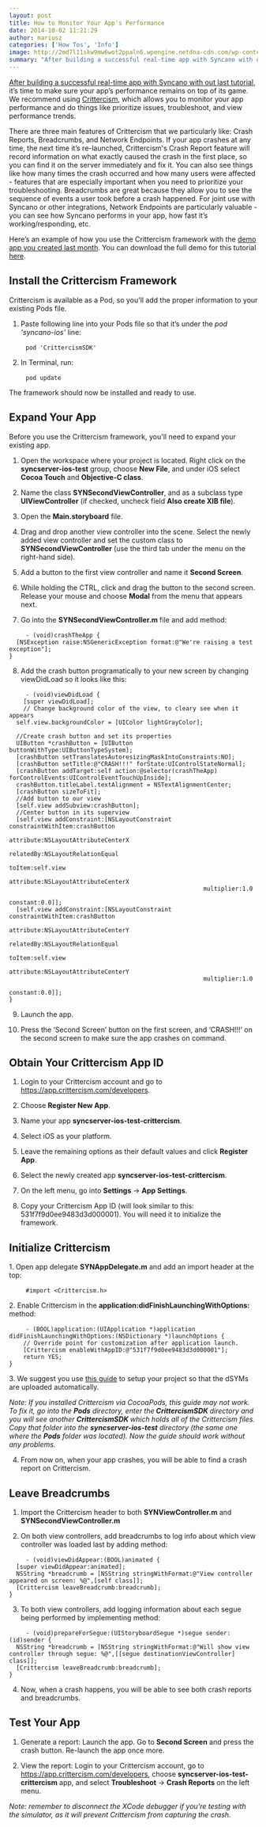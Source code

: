 ```yaml
---
layout: post
title: How to Monitor Your App's Performance
date: 2014-10-02 11:21:29
author: mariusz
categories: ['How Tos', 'Info']
image: http://2md7l11skw9mw6wot2ppaln6.wpengine.netdna-cdn.com/wp-content/uploads/2014/08/crittercism-syncano2.png
summary: "After building a successful real-time app with Syncano with out last tutorial, it’s time to make sure your app’s performance remains on top of its game. We recommend using Crittercism, which allows you to monitor your app performance and do things like prioritize issues, troubleshoot, and view performance trends."
---
```

<a href="http://www.syncano.com/get-instant-notifications-syncano-ios/">After building a successful real-time app with Syncano with out last tutorial</a>, it’s time to make sure your app’s performance remains on top of its game. We recommend using <a href="http://www.crittercism.com/solution-overview/">Crittercism</a>, which allows you to monitor your app performance and do things like prioritize issues, troubleshoot, and view performance trends.<!--more-->

There are three main features of Crittercism that we particularly like: Crash Reports, Breadcrumbs, and Network Endpoints. If your app crashes at any time, the next time it’s re-launched, Crittercism's Crash Report feature will record information on what exactly caused the crash in the first place, so you can find it on the server immediately and fix it. You can also see things like how many times the crash occurred and how many users were affected - features that are especially important when you need to prioritize your troubleshooting. Breadcrumbs are great because they allow you to see the sequence of events a user took before a crash happened. For joint use with Syncano or other integrations, Network Endpoints are particularly valuable - you can see how Syncano performs in your app, how fast it’s working/responding, etc.

Here’s an example of how you use the Crittercism framework with the <a href="http://www.syncano.com/get-instant-notifications-syncano-ios/">demo app you created last month</a>. You can download the full demo for this tutorial <a href="https://github.com/lifcio/syncserver-ios-test-crittercism">here</a>.

<h2>Install the Crittercism Framework</h2>

Crittercism is available as a Pod, so you'll add the proper information to your existing Pods file.

1. Paste following line into your Pods file so that it’s under the <em>pod 'syncano-ios’</em> line:
<pre>    <code class="objectivec">pod 'CrittercismSDK'</code></pre>
2. In Terminal, run:
<pre>    <code class="objectivec">pod update</code></pre>
The framework should now be installed and ready to use.

<h2>Expand Your App</h2>

Before you use the Crittercism framework, you'll need to expand your existing app.

1. Open the workspace where your project is located. Right click on the <strong>syncserver-ios-test</strong> group, choose <strong>New File</strong>, and under iOS select <strong>Cocoa Touch</strong> and <strong>Objective-C class</strong>.

2. Name the class <strong>SYNSecondViewController</strong>, and as a subclass type <strong>UIViewController</strong> (if checked, uncheck field <strong>Also create XIB file</strong>).

3. Open the <strong>Main.storyboard</strong> file.

4. Drag and drop another view controller into the scene. Select the newly added view controller and set the custom class to <strong>SYNSecondViewController</strong> (use the third tab under the menu on the right-hand side).

5. Add a button to the first view controller and name it <strong>Second Screen</strong>.

6. While holding the CTRL, click and drag the button to the second screen. Release your mouse and choose <strong>Modal</strong> from the menu that appears next.

7. Go into the <strong>SYNSecondViewController.m</strong> file and add method:
<pre>    <code class="objectivec">- (void)crashTheApp {
  [NSException raise:NSGenericException format:@"We're raising a test exception"];
}</code></pre>
8. Add the crash button programatically to your new screen by changing viewDidLoad so it looks like this:
<pre>    <code class="objectivec">- (void)viewDidLoad {
	[super viewDidLoad];
	// Change background color of the view, to cleary see when it appears
  self.view.backgroundColor = [UIColor lightGrayColor];
  
  //Create crash button and set its properties
  UIButton *crashButton = [UIButton buttonWithType:UIButtonTypeSystem];
  [crashButton setTranslatesAutoresizingMaskIntoConstraints:NO];
  [crashButton setTitle:@"CRASH!!!" forState:UIControlStateNormal];
  [crashButton addTarget:self action:@selector(crashTheApp) forControlEvents:UIControlEventTouchUpInside];
  crashButton.titleLabel.textAlignment = NSTextAlignmentCenter;
  [crashButton sizeToFit];
  //Add button to our view
  [self.view addSubview:crashButton];
  //Center button in its superview
  [self.view addConstraint:[NSLayoutConstraint constraintWithItem:crashButton
                                                        attribute:NSLayoutAttributeCenterX
                                                        relatedBy:NSLayoutRelationEqual
                                                           toItem:self.view
                                                        attribute:NSLayoutAttributeCenterX
                                                       multiplier:1.0
                                                         constant:0.0]];
  [self.view addConstraint:[NSLayoutConstraint constraintWithItem:crashButton
                                                        attribute:NSLayoutAttributeCenterY
                                                        relatedBy:NSLayoutRelationEqual
                                                           toItem:self.view
                                                        attribute:NSLayoutAttributeCenterY
                                                       multiplier:1.0
                                                         constant:0.0]];
}
</code></pre>
9. Launch the app.

10. Press the ‘Second Screen’ button on the first screen, and ‘CRASH!!!’ on the second screen to make sure the app crashes on command.

<h2>Obtain Your Crittercism App ID</h2>

1. Login to your Crittercism account and go to https://app.crittercism.com/developers.

2. Choose <strong>Register New App</strong>.

3. Name your app <strong>syncserver-ios-test-crittercism</strong>.

4. Select iOS as your platform.

5. Leave the remaining options as their default values and click <strong>Register App</strong>.

6. Select the newly created app <strong>syncserver-ios-test-crittercism</strong>.

7. On the left menu, go into <strong>Settings</strong> -&gt; <strong>App Settings</strong>.

8. Copy your Crittercism App ID (will look similar to this: 531f7f9d0ee9483d3d000001). You will need it to initialize the framework.

<h2>Initialize Crittercism</h2>
1. Open app delegate <b>SYNAppDelegate.m</b> and add an import header at the top:
<pre>    <code class="objectivec">#import &lt;Crittercism.h&gt; </code></pre>
2. Enable Crittercism in the <b>application:didFinishLaunchingWithOptions:</b> method:
<pre>    <code class="objectivec">- (BOOL)application:(UIApplication *)application didFinishLaunchingWithOptions:(NSDictionary *)launchOptions {
	// Override point for customization after application launch.
	[Crittercism enableWithAppID:@"531f7f9d0ee9483d3d000001"];
	return YES;
}</code></pre>
3. We suggest you use <a href="http://support.crittercism.com/articles/knowledge_base/Uploading-dSYMs-to-Crittercism-automatically/">this guide</a> to setup your project so that the dSYMs are uploaded automatically.

<em>Note: If you installed Crittercism via CocoaPods, this guide may not work. To fix it, go into the <strong>Pods</strong> directory, enter the<b> CrittercismSDK </b>directory and you will see another <b>CrittercismSDK </b>which holds all of the Crittercism files. Copy that folder into the <b>syncserver-ios-test</b> directory (the same one where the <b>Pods</b> folder was located). Now the guide should work without any problems.</em>

4. From now on, when your app crashes, you will be able to find a crash report on Crittercism.

<h2>Leave Breadcrumbs</h2>

1. Import the Crittercism header to both <strong>SYNViewController.m</strong> and <strong>SYNSecondViewController.m</strong>

2. On both view controllers, add breadcrumbs to log info about which view controller was loaded last by adding method:
<pre>    <code class="objectivec">- (void)viewDidAppear:(BOOL)animated {
  [super viewDidAppear:animated];
  NSString *breadcrumb = [NSString stringWithFormat:@"View controller appeared on screen: %@",[self class]];
  [Crittercism leaveBreadcrumb:breadcrumb];
}
</code></pre>
3. To both view controllers, add logging information about each segue being performed by implementing method:
<pre>    <code class="objectivec">- (void)prepareForSegue:(UIStoryboardSegue *)segue sender:(id)sender {
  NSString *breadcrumb = [NSString stringWithFormat:@"Will show view controller through segue: %@",[[segue destinationViewController] class]];
  [Crittercism leaveBreadcrumb:breadcrumb];
}
</code></pre>
4. Now, when a crash happens, you will be able to see both crash reports and breadcrumbs.

<h2>Test Your App</h2>

1. Generate a report: Launch the app. Go to <strong>Second Screen</strong> and press the crash button. Re-launch the app once more.

2. View the report: Login to your Crittercism account, go to https://app.crittercism.com/developers, choose <strong>syncserver-ios-test-crittercism</strong> app, and select <strong>Troubleshoot</strong> -&gt; <strong>Crash Reports</strong> on the left menu.

<em>Note: remember to disconnect the XCode debugger if you’re testing with the simulator, as it will prevent Crittercism from capturing the crash.